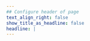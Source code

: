 ```yaml
---
## Configure header of page
text_align_right: false
show_title_as_headline: false
headline: |
---
```

